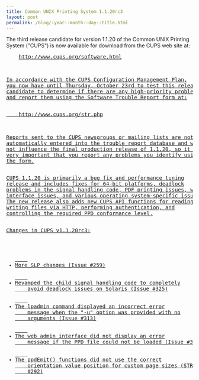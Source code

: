 ```yaml
---
title: Common UNIX Printing System 1.1.20rc3
layout: post
permalink: /blog/:year-:month-:day-:title.html
---
```


<P>The third release candidate for version 1.1.20 of the CommonUNIX Printing System ("CUPS") is now available for download fromthe CUPS web site at:<PRE>    <A HREF="http://www.cups.org/software.html">http://www.cups.org/software.html<P>In accordance with the CUPS Configuration Management Plan,you now have until Thursday, October 23rd to test this releasecandidate to determine if there are any high-priority problemsand report them using the Software Trouble Report form at:<PRE>    <A HREF="http://www.cups.org/str.php">http://www.cups.org/str.php<P>Reports sent to the CUPS newsgroups or mailing lists are notautomatically entered into the trouble report database and willnot influence the final production release of 1.1.20, so it isvery important that you report any problems you identify usingthe form.<P>CUPS 1.1.20 is primarily a bug fix and performance tuningrelease and includes fixes for 64-bit platforms, deadlockproblems in the signal handling code, PDF printing issues, webinterface issues, and various operating system-specific issues.The new release also adds new CUPS API functions for reading andwriting files via HTTP, performing authentication, andcontrolling the required PPD conformance level.<P>Changes in CUPS v1.1.20rc3:<UL>	<LI>More SLP changes (Issue #259)	<LI>Revamped the child signal handling code to completely	avoid deadlock issues on Solaris (Issue #325)	<LI>The lpadmin command displayed an incorrect error	message when the "-u" option was provided with no	arguments (Issue #313)	<LI>The web admin interface did not display an error	message if the PPD file could not be loaded (Issue #308)	<LI>The ppdEmit() functions did not use the correct	orientation value position for custom page sizes (STR	#292)
